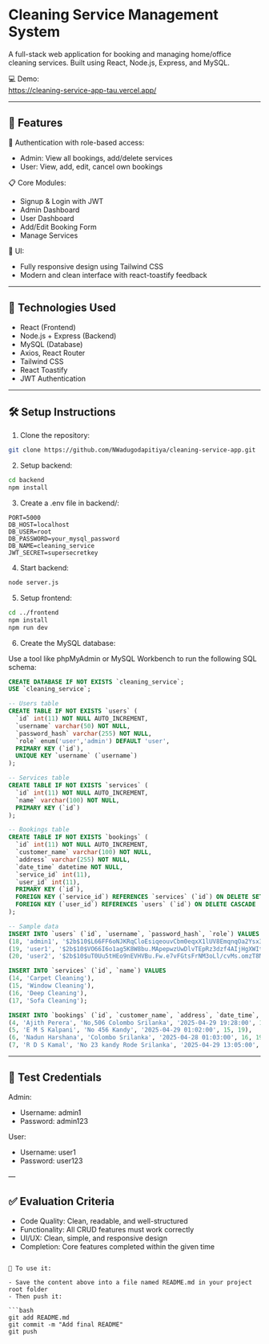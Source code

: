 # Cleaning Service Management System

A full-stack web application for booking and managing home/office cleaning services. Built using React, Node.js, Express, and MySQL.

💻 Demo:  
https://cleaning-service-app-tau.vercel.app/

---

## 🧩 Features

🔐 Authentication with role-based access:

- Admin: View all bookings, add/delete services
- User: View, add, edit, cancel own bookings

📋 Core Modules:

- Signup & Login with JWT
- Admin Dashboard
- User Dashboard
- Add/Edit Booking Form
- Manage Services

🎨 UI:

- Fully responsive design using Tailwind CSS
- Modern and clean interface with react-toastify feedback

---

## 🚀 Technologies Used

- React (Frontend)
- Node.js + Express (Backend)
- MySQL (Database)
- Axios, React Router
- Tailwind CSS
- React Toastify
- JWT Authentication

---

## 🛠️ Setup Instructions

1. Clone the repository:

```bash
git clone https://github.com/NWadugodapitiya/cleaning-service-app.git
```

2. Setup backend:

```bash
cd backend
npm install
```

3. Create a .env file in backend/:

```
PORT=5000
DB_HOST=localhost
DB_USER=root
DB_PASSWORD=your_mysql_password
DB_NAME=cleaning_service
JWT_SECRET=supersecretkey
```

4. Start backend:

```bash
node server.js
```

5. Setup frontend:

```bash
cd ../frontend
npm install
npm run dev
```

6. Create the MySQL database:

Use a tool like phpMyAdmin or MySQL Workbench to run the following SQL schema:

```sql
CREATE DATABASE IF NOT EXISTS `cleaning_service`;
USE `cleaning_service`;

-- Users table
CREATE TABLE IF NOT EXISTS `users` (
  `id` int(11) NOT NULL AUTO_INCREMENT,
  `username` varchar(50) NOT NULL,
  `password_hash` varchar(255) NOT NULL,
  `role` enum('user','admin') DEFAULT 'user',
  PRIMARY KEY (`id`),
  UNIQUE KEY `username` (`username`)
);

-- Services table
CREATE TABLE IF NOT EXISTS `services` (
  `id` int(11) NOT NULL AUTO_INCREMENT,
  `name` varchar(100) NOT NULL,
  PRIMARY KEY (`id`)
);

-- Bookings table
CREATE TABLE IF NOT EXISTS `bookings` (
  `id` int(11) NOT NULL AUTO_INCREMENT,
  `customer_name` varchar(100) NOT NULL,
  `address` varchar(255) NOT NULL,
  `date_time` datetime NOT NULL,
  `service_id` int(11),
  `user_id` int(11),
  PRIMARY KEY (`id`),
  FOREIGN KEY (`service_id`) REFERENCES `services` (`id`) ON DELETE SET NULL,
  FOREIGN KEY (`user_id`) REFERENCES `users` (`id`) ON DELETE CASCADE
);

-- Sample data
INSERT INTO `users` (`id`, `username`, `password_hash`, `role`) VALUES
(18, 'admin1', '$2b$10$L66FF6oNJKRqCloEsiqeouvCbm0eqxX1lUV8EmqnqOa2Ysx3Skehq', 'admin'),
(19, 'user1', '$2b$10$VO66I6o1ag5K8W8bu.MApepwzUwDlvTEpRz3dzf4AIjHgXWItykgy', 'user'),
(20, 'user2', '$2b$10$uT0Uu5tHEo9nEVHVBu.Fw.e7vFGtsFrNM3oLl/cvMs.omzT8MzGui', 'user');

INSERT INTO `services` (`id`, `name`) VALUES
(14, 'Carpet Cleaning'),
(15, 'Window Cleaning'),
(16, 'Deep Cleaning'),
(17, 'Sofa Cleaning');

INSERT INTO `bookings` (`id`, `customer_name`, `address`, `date_time`, `service_id`, `user_id`) VALUES
(4, 'Ajith Perera', 'No,506 Colombo Srilanka', '2025-04-29 19:28:00', 14, 19),
(5, 'E M S Kalpani', 'No 456 Kandy', '2025-04-29 01:02:00', 15, 19),
(6, 'Nadun Harshana', 'Colombo Srilanka', '2025-04-28 01:03:00', 16, 19),
(7, 'R D S Kamal', 'No 23 kandy Rode Srilanka', '2025-04-29 13:05:00', 17, 20);
```

---

## 👤 Test Credentials

Admin:

- Username: admin1  
- Password: admin123

User:

- Username: user1  
- Password: user123

—

## ✅ Evaluation Criteria

- Code Quality: Clean, readable, and well-structured
- Functionality: All CRUD features must work correctly
- UI/UX: Clean, simple, and responsive design
- Completion: Core features completed within the given time

```

📌 To use it:

- Save the content above into a file named README.md in your project root folder
- Then push it:

```bash
git add README.md
git commit -m "Add final README"
git push
```
